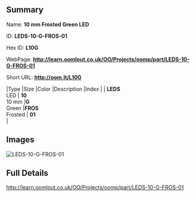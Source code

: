 

## Summary
 
Name: __10 mm Frosted Green LED__

ID: __LEDS-10-G-FROS-01__

Hex ID: __L10G__

WebPage: __http://learn.oomlout.co.uk/OO/Projects/oomp/part/LEDS-10-G-FROS-01__

Short URL: __http://oom.lt/L10G__


|Type   |Size   |Color   |Description   |Index   |
| __LEDS__ <br>LED  | __10__<br>10 mm   |__G__<br>Green    |__FROS__<br>Frosted    | __01__<br>  |


## Images
![LEDS-10-G-FROS-01](http://oomlout.com/oomp-gen/parts/LEDS-10-G-FROS-01/LEDS-10-G-FROS-01_420.jpg)

## Full Details

 http://learn.oomlout.co.uk/OO/Projects/oomp/part/LEDS-10-G-FROS-01

